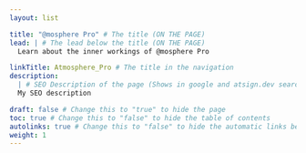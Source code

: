 ```yaml
---
layout: list

title: "@mosphere Pro" # The title (ON THE PAGE)
lead: | # The lead below the title (ON THE PAGE)
  Learn about the inner workings of @mosphere Pro

linkTitle: Atmosphere_Pro # The title in the navigation
description:
  | # SEO Description of the page (Shows in google and atsign.dev search)
  My SEO description

draft: false # Change this to "true" to hide the page
toc: true # Change this to "false" to hide the table of contents
autolinks: true # Change this to "false" to hide the automatic links below your content
weight: 1
---
```

